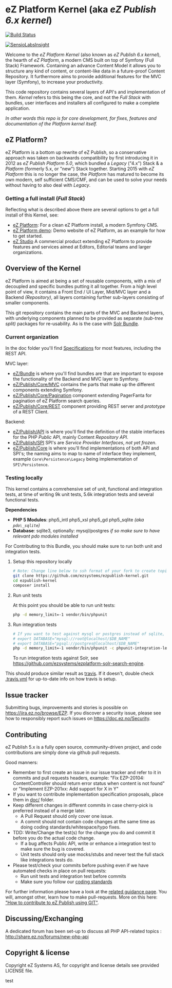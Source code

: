 # eZ Platform Kernel (aka *eZ Publish 6.x kernel*)
[![Build Status](https://travis-ci.org/ezsystems/ezpublish-kernel.png?branch=master)](https://travis-ci.org/ezsystems/ezpublish-kernel)

[![SensioLabsInsight](https://insight.sensiolabs.com/projects/0885c0ce-4b9f-4b89-aa9c-e8f9f7a315e0/big.png)](https://insight.sensiolabs.com/projects/0885c0ce-4b9f-4b89-aa9c-e8f9f7a315e0)

Welcome to the *eZ Platform Kernel* (also known as *eZ Publish 6.x kernel*), the hearth of *eZ Platform*, a modern
CMS built on top of Symfony (Full Stack) Framework. Containing an advance Content Model it allows you to structure any kind of content, or content-like data in a future-proof Content Repository. It furthermore aims to provide additional features for the MVC layer (Symfony), to increase your productivity.

This code repository contains several layers of API's and implementation of them. *Kernel* refers to this being the core,
and not the *Full Stack* with bundles, user interfaces and installers all configured to make a complete application.

*In other words this repo is for core development, for fixes, features and documentation of the Platform kernel itself.*


## eZ Platform?

eZ Platform is a bottom up rewrite of eZ Publish, so a conservative approach was taken on backwards compatibility
by first introducing it in 2012 as *eZ Publish Platform 5.0*, which bundled a *Legacy* ("4.x") Stack & a *Platform* (formerly 5.x, or "new")
Stack together. Starting 2015 with *eZ Platform* this is no longer the case, the *Platform* has matured to become its own
modern, self sufficient CMS/CMF, and can be used to solve your needs without having to also deal with *Legacy*.

### Getting a full install (*Full Stack*)

Reflecting what is described above there are several options to get a full install of this Kernel, see:

- [eZ Platform](https://github.com/ezsystems/ezplatform): For a clean eZ Platform install, a modern Symfony CMS.
 - [eZ Platform demo](https://github.com/ezsystems/ezplatform-demo): Demo website of eZ Platform, as an example for how to get started. 
- [eZ Studio](https://github.com/ezsystems/ezstudio) A commercial product extending eZ Platform to provide features and services aimed at Editors, Editorial teams and larger organizations.


## Overview of the Kernel

eZ Platform is aimed at being a set of reusable components, with a mix of decoupled and specific bundles putting it all together.
From a high level point of view, it contains a Front End / UI Layer, Mid/MVC layer and a Backend *(Repository)*, all layers containing further sub-layers consisting of smaller components.

This git repository contains the main parts of the MVC and Backend layers, with underlying components planned to be provided
as separate *(sub-tree split)* packages for re-usability. As is the case with [Solr Bundle](https://github.com/ezsystems/ezplatform-solr-search-engine).


### Current organization

In the doc folder you'll find [Specifications](doc/specifications/) for most features, including the REST API.

MVC layer:
- [eZ/Bundle](eZ/Bundle/) is where you'll find bundles are that are important to expose the functionality of the Backend and MVC layer to Symfony.
- [eZ/Publish/Core/MVC](eZ/Publish/Core/MVC/) contains the parts that make up the different components extending Symfony.
- [eZ/Publish/Core/Pagination](eZ/Publish/Core/Pagination/) component extending PagerFanta for pagination of eZ Platform search queries.
- [eZ/Publish/Core/REST](eZ/Publish/Core/REST/) component providing REST server and *prototype* of a REST Client.

Backend:
- [eZ/Publish/API](eZ/Publish/API/) is where you'll find the definition of the stable interfaces for the PHP *Public* API, mainly Content *Repository API*.
- [eZ/Publish/SPI](eZ/Publish/SPI/)  SPI's are *Service Provider Interfaces*, *not yet frozen*.
- [eZ/Publish/Core](eZ/Publish/Core/) is where you'll find implementations of both API and SPI's; the naming aims to map to name of interface they implement, example `Core\Persistence\Legacy` being implementation of `SPI\Persistence`.


### Testing locally

This kernel contains a comrehensive set of unit, functional and integration tests, at time of writing 9k unit tests, 5.6k integration tests and several functional tests.

**Dependencies**
* **PHP 5 Modules**: php5\_intl php5\_xsl php5\_gd php5\_sqlite *(aka `pdo\_sqlite`)*
* **Database**: sqlite3, optionally: mysql/postgres *if so make sure to have relevant pdo modules installed*

For Contributing to this Bundle, you should make sure to run both unit and integration tests.

1. Setup this repository locally

    ```bash
    # Note: Change line below to ssh format of your fork to create topic branches to propose as pull requests
    git clone https://github.com/ezsystems/ezpublish-kernel.git
    cd ezpublish-kernel
    composer install
    ```
2. Run unit tests

    At this point you should be able to run unit tests:
    ```bash
    php -d memory_limit=-1 vendor/bin/phpunit
    ```

3. Run integration tests

    ```bash
    # If you want to test against mysql or postgres instead of sqlite, define one of these with referance to a empty test db:
    # export DATABASE="mysql://root@localhost/$DB_NAME"
    # export DATABASE="pgsql://postgres@localhost/$DB_NAME"
    php -d memory_limit=-1 vendor/bin/phpunit -c phpunit-integration-legacy.xml
    ```
    
    To run integration tests against Solr, see https://github.com/ezsystems/ezplatform-solr-search-engine.

This should produce similar result as [travis](https://travis-ci.org/ezsystems/ezpublish-kernel). If it doesn't, double check [.travis.yml](.travis.yml) for up-to-date info on how travis is setup.

## Issue tracker
Submitting bugs, improvements and stories is possible on https://jira.ez.no/browse/EZP.
If you discover a security issue, please see how to responsibly report such issues on https://doc.ez.no/Security.

## Contributing
eZ Publish 5.x is a fully open source, community-driven project, and code contributions are simply done via github pull requests.

Good manners:
* Remember to first create an issue in our issue tracker and refer to it in commits and pull requests headers, example:
  "Fix EZP-20104: ContentController should return error status when content is not found"
  or
  "Implement EZP-201xx: Add support for X in Y"
* If you want to contribute implementation specification proposals, place them in [doc/](doc/) folder.
* Keep different changes in different commits in case cherry-pick is preferred instead of a merge later.
  * A Pull Request should only cover one issue.
  * A commit should not contain code changes at the same time as doing coding standards/whitespace/typo fixes.
* TDD: Write/Change the test(s) for the change you do and commit it before you do the actual code change.
  * If a bug affects Public API, write or enhance a integration test to make sure the bug is covered.
  * Unit tests should only use mocks/stubs and never test the full stack like integrations tests do.
* Please test/check your commits before pushing even if we have automated checks in place on pull requests:
  * Run unit tests and integration test before commits
  * Make sure you follow our [coding standards](https://github.com/ezsystems/ezcs)

For further information please have a look at the [related guidance page](http://share.ez.no/get-involved/develop). You will, amongst other, learn how to make pull-requests. More on this here: ["How to contribute to eZ Publish using GIT"](http://share.ez.no/learn/ez-publish/how-to-contribute-to-ez-publish-using-git).

## Discussing/Exchanging
A dedicated forum has been set-up to discuss all PHP API-related topics : http://share.ez.no/forums/new-php-api

## Copyright & license
Copyright eZ Systems AS, for copyright and license details see provided LICENSE file.

test
